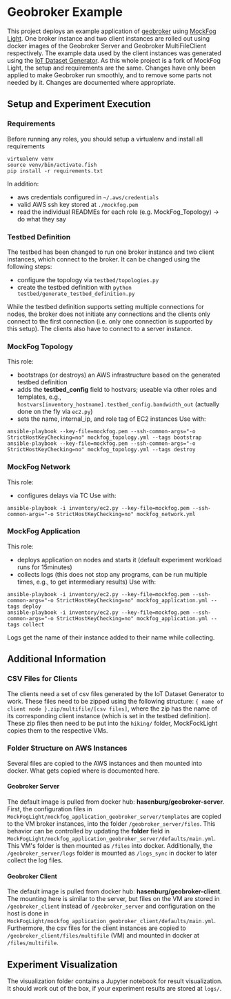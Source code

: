 # Geobroker Example

This project deploys an example application of [geobroker](https://github.com/MoeweX/geobroker) using [MockFog Light](https://github.com/OpenFogStack/MockFogLight).
One broker instance and two client instances are rolled out using docker images of the Geobroker Server and Geobroker MultiFileClient respectively.
The example data used by the client instances was generated using the [IoT Dataset Generator](https://github.com/MoeweX/IoTDSG).
As this whole project is a fork of MockFog Light, the setup and requirements are the same. Changes have only been applied to make Geobroker run
smoothly, and to remove some parts not needed by it. Changes are documented where appropriate.

## Setup and Experiment Execution

### Requirements
Before running any roles, you should setup a virtualenv and install all requirements

```fish
virtualenv venv
source venv/bin/activate.fish
pip install -r requirements.txt
```

In addition:
- aws credentials configured in `~/.aws/credentials`
- valid AWS ssh key stored at `./mockfog.pem`
- read the individual READMEs for each role (e.g. MockFog_Topology) -> do what they say

### Testbed Definition

The testbed has been changed to run one broker instance and two client instances, which connect to the broker.
It can be changed using the following steps:

- configure the topology via `testbed/topologies.py`
- create the testbed definition with `python testbed/generate_testbed_definition.py`

While the testbed definition supports setting multiple connections for nodes, the broker does not initiate any connections and
the clients only connect to the first connection (i.e. only one connection is supported by this setup). The clients also have to connect to a
server instance.

### MockFog Topology
This role:
- bootstraps (or destroys) an AWS infrastructure based on the generated testbed definition
- adds the **testbed_config** field to hostvars; useable via other roles and templates, e.g., `hostvars[inventory_hostname].testbed_config.bandwidth_out` (actually done on the fly via `ec2.py`)
- sets the name, internal_ip, and role tag of EC2 instances
Use with:
```fish
ansible-playbook --key-file=mockfog.pem --ssh-common-args="-o StrictHostKeyChecking=no" mockfog_topology.yml --tags bootstrap
ansible-playbook --key-file=mockfog.pem --ssh-common-args="-o StrictHostKeyChecking=no" mockfog_topology.yml --tags destroy
```

### MockFog Network
This role:
- configures delays via TC
Use with:
```fish
ansible-playbook -i inventory/ec2.py --key-file=mockfog.pem --ssh-common-args="-o StrictHostKeyChecking=no" mockfog_network.yml
```

### MockFog Application
This role:
- deploys application on nodes and starts it (default experiment workload runs for 15minutes)
- collects logs (this does not stop any programs, can be run multiple times, e.g., to get intermediary results)
Use with:
```fish
ansible-playbook -i inventory/ec2.py --key-file=mockfog.pem --ssh-common-args="-o StrictHostKeyChecking=no" mockfog_application.yml --tags deploy
ansible-playbook -i inventory/ec2.py --key-file=mockfog.pem --ssh-common-args="-o StrictHostKeyChecking=no" mockfog_application.yml --tags collect
```
Logs get the name of their instance added to their name while collecting.

## Additional Information

### CSV Files for Clients
The clients need a set of csv files generated by the IoT Dataset Generator to work. These files need to be zipped using the following structure:
`{ name of client node }.zip/multifile/[csv files]`, where the zip has the name of its corresponding client instance (which is set in the testbed
definition). These zip files then need to be put into the `hiking/` folder, MockFockLight copies them to the respective VMs.

### Folder Structure on AWS Instances
Several files are copied to the AWS instances and then mounted into docker. What gets copied where is documented here.

#### Geobroker Server

The default image is pulled from docker hub: **hasenburg/geobroker-server**.
First, the configuration files in `MockFogLight/mockfog_application_geobroker_server/templates` are copied to the VM broker instances, into
the folder `/geobroker_server/files`. This behavior can be controlled by updating the **folder** field in `MockFogLight/mockfog_application_geobroker_server/defaults/main.yml`.
This VM's folder is then mounted as `/files` into docker. Additionally, the `/geobroker_server/logs` folder is mounted as `/logs_sync` in
docker to later collect the log files.

#### Geobroker Client

The default image is pulled from docker hub: **hasenburg/geobroker-client**.
The mounting here is similar to the server, but files on the VM are stored in `/geobroker_client` instead of `/geobroker_server` and configuration on the host is done in `MockFogLight/mockfog_application_geobroker_client/defaults/main.yml`. Furthermore, the csv files for the client
instances are copied to `/geobroker_client/files/multifile` (VM) and mounted in docker at `/files/multifile`.

## Experiment Visualization

The visualization folder contains a Jupyter notebook for result visualization. It should work out of the box, if your experiment results are stored at `logs/`.
